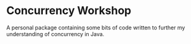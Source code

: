 # Concurrency Workshop

A personal package containing some bits of code written to further my understanding of concurrency in Java.
